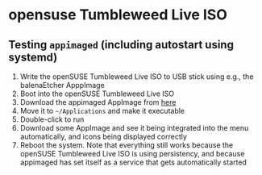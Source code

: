 # opensuse Tumbleweed Live ISO

## Testing `appimaged` (including autostart using systemd)

1. Write the openSUSE Tumbleweed Live ISO to USB stick using e.g., the balenaEtcher ApppImage
2. Boot into the openSUSE Tumbleweed Live ISO
3. Download the appimaged AppImage from [here](../../releases/tag/continuous)
4. Move it to `~/Applications` and make it executable
5. Double-click to run
6. Download some AppImage and see it being integrated into the menu automatically, and icons being displayed correctly
7. Reboot the system. Note that everything still works because the openSUSE Tumbleweed Live ISO is using persistency, and because appimaged has set itself as a service that gets automatically started
